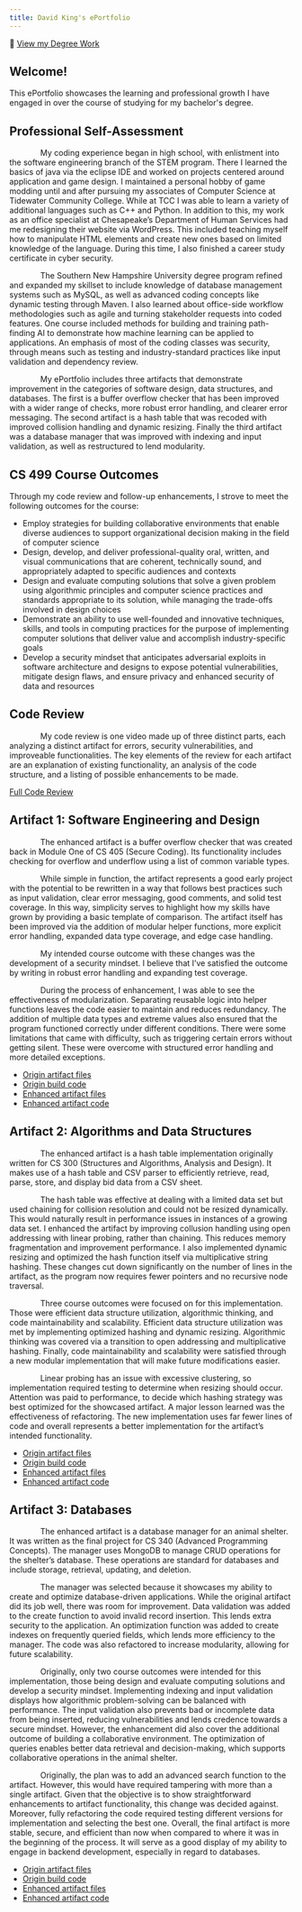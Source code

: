 ```yaml
---
title: David King's ePortfolio
---
```


🔗 [View my Degree Work](degree-work.md)

## Welcome!

This ePortfolio showcases the learning and professional growth I have engaged in over the course of studying for my bachelor's degree.

## Professional Self-Assessment

<p style="text-indent: 55px;">
My coding experience began in high school, with enlistment into the software engineering branch of the STEM program. There I learned the basics of java via the eclipse IDE and worked on projects centered around application and game design. I maintained a personal hobby of game modding until and after pursuing my associates of Computer Science at Tidewater Community College. While at TCC I was able to learn a variety of additional languages such as C++ and Python. In addition to this, my work as an office specialist at Chesapeake’s Department of Human Services had me redesigning their website via WordPress. This included teaching myself how to manipulate HTML elements and create new ones based on limited knowledge of the language. During this time, I also finished a career study certificate in cyber security.
</p>

<p style="text-indent: 55px;">
The Southern New Hampshire University degree program refined and expanded my skillset to include knowledge of database management systems such as MySQL, as well as advanced coding concepts like dynamic testing through Maven. I also learned about office-side workflow methodologies such as agile and turning stakeholder requests into coded features. One course included methods for building and training path-finding AI to demonstrate how machine learning can be applied to applications. An emphasis of most of the coding classes was security, through means such as testing and industry-standard practices like input validation and dependency review.
</p>

<p style="text-indent: 55px;">
My ePortfolio includes three artifacts that demonstrate improvement in the categories of software design, data structures, and databases. The first is a buffer overflow checker that has been improved with a wider range of checks, more robust error handling, and clearer error messaging. The second artifact is a hash table that was recoded with improved collision handling and dynamic resizing. Finally the third artifact was a database manager that was improved with indexing and input validation, as well as restructured to lend modularity.
</p>

## CS 499 Course Outcomes

Through my code review and follow-up enhancements, I strove to meet the following outcomes for the course:

- Employ strategies for building collaborative environments that enable diverse audiences to support organizational decision making in the field of computer science
- Design, develop, and deliver professional-quality oral, written, and visual communications that are coherent, technically sound, and appropriately adapted to specific audiences and contexts
- Design and evaluate computing solutions that solve a given problem using algorithmic principles and computer science practices and standards appropriate to its solution, while managing the trade-offs involved in design choices
- Demonstrate an ability to use well-founded and innovative techniques, skills, and tools in computing practices for the purpose of implementing computer solutions that deliver value and accomplish industry-specific goals
- Develop a security mindset that anticipates adversarial exploits in software architecture and designs to expose potential vulnerabilities, mitigate design flaws, and ensure privacy and enhanced security of data and resources

## Code Review

<p style="text-indent: 55px;">
My code review is one video made up of three distinct parts, each analyzing a distinct artifact for errors, security vulnerabilities, and improveable functionalities. The key elements of the review for each artifact are an explanation of existing functionality, an analysis of the code structure, and a listing of possible enhancements to be made.
</p>

[Full Code Review](https://youtu.be/QpnPdSksR3w)

## Artifact 1: Software Engineering and Design

<p style="text-indent: 55px;">
The enhanced artifact is a buffer overflow checker that was created back in Module One of CS 405 (Secure Coding). Its functionality includes checking for overflow and underflow using a list of common variable types.
</p>

<p style="text-indent: 55px;">  
While simple in function, the artifact represents a good early project with the potential to be rewritten in a way that follows best practices such as input validation, clear error messaging, good comments, and solid test coverage. In this way, simplicity serves to highlight how my skills have grown by providing a basic template of comparison. The artifact itself has been improved via the addition of modular helper functions, more explicit error handling, expanded data type coverage, and edge case handling.
</p>
  
<p style="text-indent: 55px;">  
My intended course outcome with these changes was the development of a security mindset. I believe that I’ve satisfied the outcome by writing in robust error handling and expanding test coverage.
</p>

<p style="text-indent: 55px;">
During the process of enhancement, I was able to see the effectiveness of modularization. Separating reusable logic into helper functions leaves the code easier to maintain and reduces redundancy. The addition of multiple data types and extreme values also ensured that the program functioned correctly under different conditions. There were some limitations that came with difficulty, such as triggering certain errors without getting silent. These were overcome with structured error handling and more detailed exceptions.
</p>

- [Origin artifact files](https://github.com/DavidRKing2080/ePortfolio-Pages-King/tree/main/Origin%20Artifacts/Origin%20Artifact%201/CS%20405%20Module%201%20Assignment_King)
- [Origin build code](https://github.com/DavidRKing2080/ePortfolio-Pages-King/blob/main/Origin%20Artifacts/Origin%20Artifact%201/CS%20405%20Module%201%20Assignment_King/CS%20405%20Module%201%20Assignment_King.cpp)
- [Enhanced artifact files](https://github.com/DavidRKing2080/ePortfolio-Pages-King/tree/main/Enhanced%20Artifacts/Artifact%201/CS%20405%20Module%201%20Assignment_King)
- [Enhanced artifact code](https://github.com/DavidRKing2080/ePortfolio-Pages-King/blob/main/Enhanced%20Artifacts/Artifact%201/CS%20405%20Module%201%20Assignment_King/CS%20405%20Module%201%20Assignment_King.cpp)

## Artifact 2: Algorithms and Data Structures

<p style="text-indent: 55px;">
The enhanced artifact is a hash table implementation originally written for CS 300 (Structures and Algorithms, Analysis and Design). It makes use of a hash table and CSV parser to efficiently retrieve, read, parse, store, and display bid data from a CSV sheet.
</p>

<p style="text-indent: 55px;">
The hash table was effective at dealing with a limited data set but used chaining for collision resolution and could not be resized dynamically. This would naturally result in performance issues in instances of a growing data set. I enhanced the artifact by improving collusion handling using open addressing with linear probing, rather than chaining. This reduces memory fragmentation and improvement performance. I also implemented dynamic resizing and optimized the hash function itself via multiplicative string hashing. These changes cut down significantly on the number of lines in the artifact, as the program now requires fewer pointers and no recursive node traversal.
</p>

<p style="text-indent: 55px;">
Three course outcomes were focused on for this implementation. Those were efficient data structure utilization, algorithmic thinking, and code maintainability and scalability. Efficient data structure utilization was met by implementing optimized hashing and dynamic resizing. Algorithmic thinking was covered via a transition to open addressing and multiplicative hashing. Finally, code maintainability and scalability were satisfied through a new modular implementation that will make future modifications easier.
</p>

<p style="text-indent: 55px;">
Linear probing has an issue with excessive clustering, so implementation required testing to determine when resizing should occur. Attention was paid to performance, to decide which hashing strategy was best optimized for the showcased artifact. A major lesson learned was the effectiveness of refactoring. The new implementation uses far fewer lines of code and overall represents a better implementation for the artifact’s intended functionality.
</p>

- [Origin artifact files](https://github.com/DavidRKing2080/ePortfolio-Pages-King/tree/main/Origin%20Artifacts/Origin%20Artifact%202/HashTable)
- [Origin build code](https://github.com/DavidRKing2080/ePortfolio-Pages-King/blob/main/Origin%20Artifacts/Origin%20Artifact%202/HashTable/HashTable.cpp)
- [Enhanced artifact files](https://github.com/DavidRKing2080/ePortfolio-Pages-King/tree/main/Enhanced%20Artifacts/Artifact%202/HashTable)
- [Enhanced artifact code](https://github.com/DavidRKing2080/ePortfolio-Pages-King/blob/main/Enhanced%20Artifacts/Artifact%202/HashTable/HashTable.cpp)

## Artifact 3: Databases

<p style="text-indent: 55px;">
The enhanced artifact is a database manager for an animal shelter. It was written as the final project for CS 340 (Advanced Programming Concepts). The manager uses MongoDB to manage CRUD operations for the shelter’s database. These operations are standard for databases and include storage, retrieval, updating, and deletion.
</p>

<p style="text-indent: 55px;">
The manager was selected because it showcases my ability to create and optimize database-driven applications. While the original artifact did its job well, there was room for improvement. Data validation was added to the create function to avoid invalid record insertion. This lends extra security to the application. An optimization function was added to create indexes on frequently queried fields, which lends more efficiency to the manager. The code was also refactored to increase modularity, allowing for future scalability.
</p>

<p style="text-indent: 55px;">
Originally, only two course outcomes were intended for this implementation, those being design and evaluate computing solutions and develop a security mindset. Implementing indexing and input validation displays how algorithmic problem-solving can be balanced with performance. The input validation also prevents bad or incomplete data from being inserted, reducing vulnerabilities and lends credence towards a secure mindset. However, the enhancement did also cover the additional outcome of building a collaborative environment. The optimization of queries enables better data retrieval and decision-making, which supports collaborative operations in the animal shelter.
</p>

<p style="text-indent: 55px;">
Originally, the plan was to add an advanced search function to the artifact. However, this would have required tampering with more than a single artifact. Given that the objective is to show straightforward enhancements to artifact functionality, this change was decided against. Moreover, fully refactoring the code required testing different versions for implementation and selecting the best one. Overall, the final artifact is more stable, secure, and efficient than now when compared to where it was in the beginning of the process. It will serve as a good display of my ability to engage in backend development, especially in regard to databases.
</p>

- [Origin artifact files](https://github.com/DavidRKing2080/ePortfolio-Pages-King/tree/main/Origin%20Artifacts/Origin%20Artifact%203/CS%20340%20Project%20Two_King/CS%20340%20Project%20Two_King)
- [Origin build code](https://github.com/DavidRKing2080/ePortfolio-Pages-King/blob/main/Origin%20Artifacts/Origin%20Artifact%203/CS%20340%20Project%20Two_King/CS%20340%20Project%20Two_King/animal_shelter_Project1.py)
- [Enhanced artifact files](https://github.com/DavidRKing2080/ePortfolio-Pages-King/tree/main/Enhanced%20Artifacts/Artifact%203/CS%20340%20Project%20Two_King)
- [Enhanced artifact code](https://github.com/DavidRKing2080/ePortfolio-Pages-King/blob/main/Enhanced%20Artifacts/Artifact%203/CS%20340%20Project%20Two_King/animal_shelter_Project1.py)
